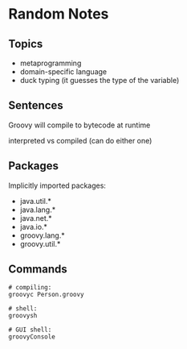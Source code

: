 # Random Notes

## Topics

* metaprogramming
* domain-specific language
* duck typing (it guesses the type of the variable)

## Sentences

Groovy will compile to bytecode at runtime

interpreted vs compiled (can do either one)

## Packages

Implicitly imported packages:

* java.util.*
* java.lang.*
* java.net.*
* java.io.*
* groovy.lang.*
* groovy.util.*

## Commands

```
# compiling: 
groovyc Person.groovy

# shell: 
groovysh

# GUI shell: 
groovyConsole
```